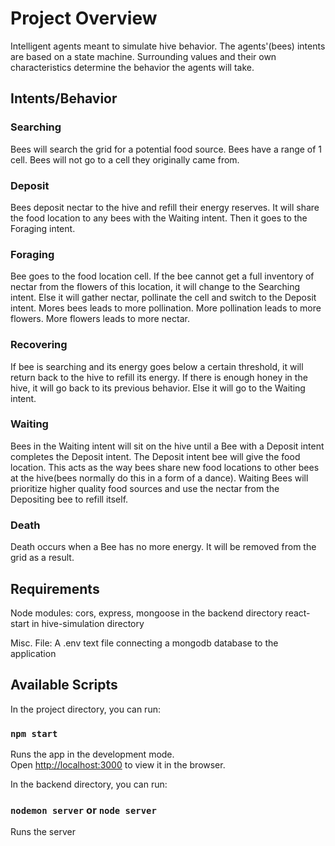 # Project Overview
Intelligent agents meant to simulate hive behavior. The agents'(bees) intents are based on a state machine. Surrounding values and their own characteristics determine the behavior the agents will take. 



## Intents/Behavior

### Searching
Bees will search the grid for a potential food source. Bees have a range of 1 cell. Bees will not go to a cell they originally came from.

### Deposit
Bees deposit nectar to the hive and refill their energy reserves. It will share the food location to any bees with the Waiting intent. Then it goes to the Foraging intent.

### Foraging
Bee goes to the food location cell. If the bee cannot get a full inventory of nectar from the flowers of this location, it will change to the Searching intent. Else it will gather nectar, pollinate the cell and switch to the Deposit intent. Mores bees leads to more pollination. More pollination leads to more flowers. More flowers leads to more nectar.

### Recovering
If bee is searching and its energy goes below a certain threshold, it will return back to the hive to refill its energy. If there is enough honey in the hive, it will go back to its previous behavior. Else it will go to the Waiting intent.

### Waiting 
Bees in the Waiting intent will sit on the hive until a Bee with a Deposit intent completes the Deposit intent. The Deposit intent bee will give the food location. This acts as the way bees share new food locations to other bees at the hive(bees normally do this in a form of a dance). Waiting Bees will prioritize higher quality food sources and use the nectar from the Depositing bee to refill itself.

### Death
Death occurs when a Bee has no more energy. It will be removed from the grid as a result.

## Requirements
Node modules: 
cors, express, mongoose in the backend directory
react-start in hive-simulation directory

Misc. File:
A .env text file connecting a mongodb database to the application

## Available Scripts

In the project directory, you can run:

### `npm start` 

Runs the app in the development mode.<br />
Open [http://localhost:3000](http://localhost:3000) to view it in the browser.

In the backend directory, you can run:

### `nodemon server` or `node server`

Runs the server
